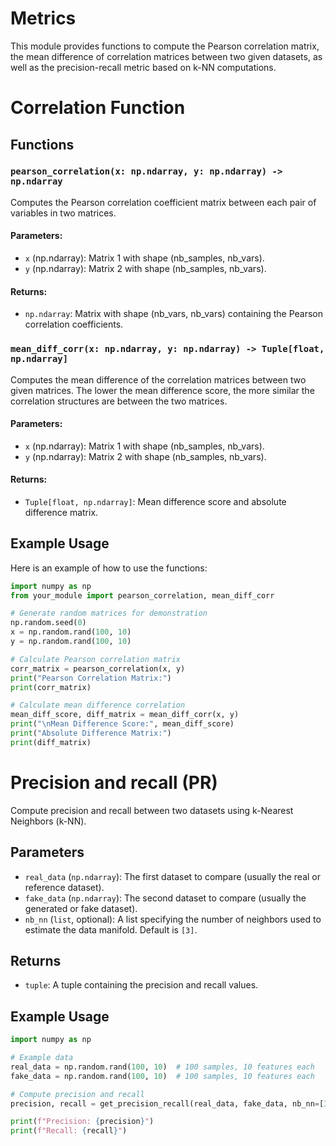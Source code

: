 # Metrics

This module provides functions to compute the Pearson correlation matrix, the mean difference of correlation matrices between two given datasets, as well as the precision-recall metric based on k-NN computations.

# Correlation Function

## Functions

### `pearson_correlation(x: np.ndarray, y: np.ndarray) -> np.ndarray`

Computes the Pearson correlation coefficient matrix between each pair of variables in two matrices.

#### Parameters:
- `x` (np.ndarray): Matrix 1 with shape (nb_samples, nb_vars).
- `y` (np.ndarray): Matrix 2 with shape (nb_samples, nb_vars).

#### Returns:
- `np.ndarray`: Matrix with shape (nb_vars, nb_vars) containing the Pearson correlation coefficients.

### `mean_diff_corr(x: np.ndarray, y: np.ndarray) -> Tuple[float, np.ndarray]`

Computes the mean difference of the correlation matrices between two given matrices. The lower the mean difference score, the more similar the correlation structures are between the two matrices.

#### Parameters:
- `x` (np.ndarray): Matrix 1 with shape (nb_samples, nb_vars).
- `y` (np.ndarray): Matrix 2 with shape (nb_samples, nb_vars).

#### Returns:
- `Tuple[float, np.ndarray]`: Mean difference score and absolute difference matrix.

## Example Usage

Here is an example of how to use the functions:

```python
import numpy as np
from your_module import pearson_correlation, mean_diff_corr

# Generate random matrices for demonstration
np.random.seed(0)
x = np.random.rand(100, 10)
y = np.random.rand(100, 10)

# Calculate Pearson correlation matrix
corr_matrix = pearson_correlation(x, y)
print("Pearson Correlation Matrix:")
print(corr_matrix)

# Calculate mean difference correlation
mean_diff_score, diff_matrix = mean_diff_corr(x, y)
print("\nMean Difference Score:", mean_diff_score)
print("Absolute Difference Matrix:")
print(diff_matrix)
```

# Precision and recall (PR)

Compute precision and recall between two datasets using k-Nearest Neighbors (k-NN).

## Parameters

- `real_data` (`np.ndarray`): The first dataset to compare (usually the real or reference dataset).
- `fake_data` (`np.ndarray`): The second dataset to compare (usually the generated or fake dataset).
- `nb_nn` (`list`, optional): A list specifying the number of neighbors used to estimate the data manifold. Default is `[3]`.

## Returns

- `tuple`: A tuple containing the precision and recall values.

## Example Usage

```python
import numpy as np

# Example data
real_data = np.random.rand(100, 10)  # 100 samples, 10 features each
fake_data = np.random.rand(100, 10)  # 100 samples, 10 features each

# Compute precision and recall
precision, recall = get_precision_recall(real_data, fake_data, nb_nn=[3])

print(f"Precision: {precision}")
print(f"Recall: {recall}")
```
